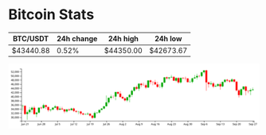 # Bitcoin Stats

BTC/USDT|24h change|24h high|24h low|
|---|---|---|---|
|$43440.88|0.52%|$44350.00|$42673.67|

<img src="./chart.svg">
